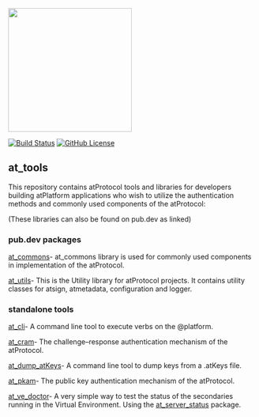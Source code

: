 <img width=250px src="https://atsign.dev/assets/img/@platform_logo_grey.svg?sanitize=true">

[![Build Status](https://github.com/atsign-foundation/at_tools/actions/workflows/at_tools.yaml/badge.svg)](https://github.com/atsign-foundation/at_tools/actions/workflows/at_tools.yaml)
[![GitHub License](https://img.shields.io/badge/license-BSD3-blue.svg)](./LICENSE)

## at_tools

This repository contains atProtocol tools and libraries for developers
building atPlatform applications who wish to utilize the authentication
methods and commonly used components of the atProtocol:

(These libraries can also be found on pub.dev as linked)

### pub.dev packages

[at_commons](https://pub.dev/packages/at_commons)- at_commons library
is used for commonly used components in implementation of the atProtocol.

[at_utils](https://pub.dev/packages/at_utils)- This is the Utility library
for atProtocol projects. It contains utility classes for atsign, atmetadata,
configuration and logger.


### standalone tools

[at_cli](./at_cli)- A command line tool to execute verbs on the @platform.

[at_cram](./at_cram)- The challenge–response authentication mechanism of the
atProtocol.

[at_dump_atKeys](./at_dump_atKeys)- A command line tool to dump keys from a
.atKeys file.

[at_pkam](./at_pkam)- The public key authentication mechanism of the
atProtocol.

[at_ve_doctor](./at_ve_doctor)- A very simple way to test the status of the
secondaries running in the Virtual Environment. Using the
[at_server_status](https://pub.dev/packages/at_server_status) package.
